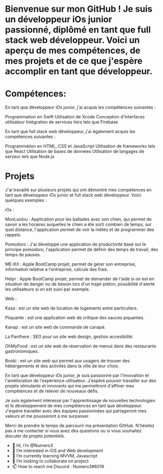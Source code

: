 # Bienvenue sur mon GitHub ! Je suis un développeur iOs junior passionné, diplômé en tant que full stack web développeur. Voici un aperçu de mes compétences, de mes projets et de ce que j'espère accomplir en tant que développeur.

# Compétences:

En tant que développeur iOs junior, j'ai acquis les compétences suivantes :

Programmation en Swift
Utilisation de Xcode
Conception d'interfaces utilisateur
Intégration de services tiers tels que Firebase

En tant que full stack web développeur, j'ai également acquis les compétences suivantes :

Programmation en HTML, CSS et JavaScript
Utilisation de frameworks tels que React
Utilisation de bases de données
Utilisation de langages de serveur tels que Node.js

# Projets

J'ai travaillé sur plusieurs projets qui ont démontré mes compétences en tant que développeur iOs junior et full stack web développeur. Voici quelques exemples :

iOs : 

MonLoulou : Application pour les ballades avec son chien, qui permet de savoir a les horaires auquelles le chien a été sorti combien de temps, sur quel distance, l'application permet de voir la météo et de programmer des rappels.

Pomodoro : J'ai développé une application de productivité basé sur le principe pomodoro, l'application permet de définir des temps de travail, des temps de pauses.

ME-Kit : Apple BootCamp projet, permet de gérer son entreprise, information relative a l'entreprise, calcule des frais.

Helpr : Apple BootCamp projet, permet de demander de l'aide si on est en situation de danger ou de besoin lors d'un trajet piéton, possibilité d'alerté les utilisateurs si on est suivi par exemple.

Web :

Kasa : est un site web de location de logements entre particuliers.

Piiquante : est une application web de critique des sauces piquantes.

Kanap : est un site web de commande de canapé.

La Panthere : SEO pour un site web design, gestion accesibilité.

OhMyFood : est un site web de réservation de menus dans des restaurants gastronomiques.

Booki : est un site web qui permet aux usagers de trouver des hébergements et des activités dans la ville de leur choix.


En tant que développeur iOs junior, je suis passionné par l'innovation et l'amélioration de l'expérience utilisateur. J'espère pouvoir travailler sur des projets stimulants et innovants qui me permettront d'affiner mes compétences et de relever de nouveaux défis.

Je suis également intéressé par l'apprentissage de nouvelles technologies et le développement de mes compétences en tant que développeur. J'espère travailler avec des équipes passionnées qui partageront mes valeurs et me pousseront à me surpasser.

Merci de prendre le temps de parcourir ma présentation GitHub. N'hésitez pas à me contacter si vous avez des questions ou si vous souhaitez discuter de projets potentiels.

- 👋 Hi, I’m @Numero3
- 👀 I’m interested in iOS and Web development
- 🌱 I’m currently learning MVVM, Javascript
- 💞️ I’m looking to collaborate on project
- 📫 How to reach me Discord : Numero3#6019

<!---
Numero333/Numero333 is a ✨ special ✨ repository because its `README.md` (this file) appears on your GitHub profile.
You can click the Preview link to take a look at your changes.
--->
